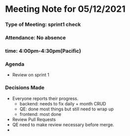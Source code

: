 # Meeting Note for 05/12/2021
### Type of Meeting: sprint1 check
### Attendance: No absence
### time: 4:00pm-4:30pm(Pacific)
### Agenda
- Review on sprint 1
### Decisions Made
- Everyone reports their progress.
  - backend: needs to fix daily + month CRUD
  - QE: done most things but still need to wrap up
  - frontend: most done
- Review Pull Requests
- QE need to make review necessary before merge.
- 
